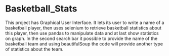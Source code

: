 # Basketball_Stats
This project has Graphical User Interface. It lets its user to write a name of a basketball player, then uses selenium to retrieve basketball statistics about this player, then use pandas to manipulate data and at last show statistics on graph.
In the second search bar it possible to provide the name of the basketball team and using beautifulSoup the code will provide another type of statistics about the team.
